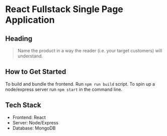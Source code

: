 # React Fullstack Single Page Application #
## Heading ##
  > Name the product in a way the reader (i.e. your target customers) will understand.

## How to Get Started ##
  To build and bundle the frontend. Run `npm run build` script.
  To spin up a node/express server run `npm start` in the command line. 
## Tech Stack ## 
  - Frontend: React 
  - Server: Node/Express
  - Database: MongoDB
